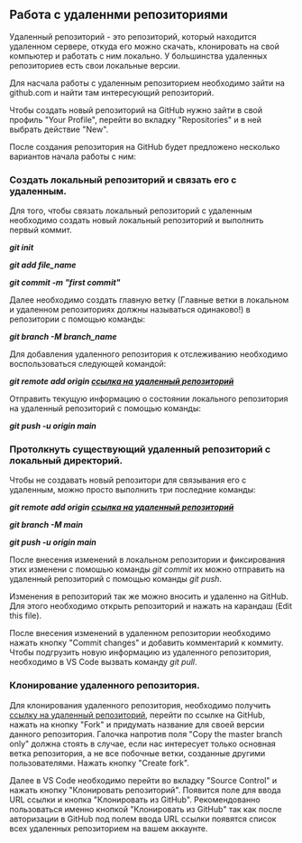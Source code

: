 ## Работа с удаленнми репозиториями

Удаленный репозиторий - это репозиторий, который находится удаленном сервере, откуда его можно скачать, клонировать на свой компьютер и работать с ним локально. У большинства удаленных репозиториев есть свои локальные версии.

Для насчала работы с удаленным репозиторием необходимо зайти на github.com и найти там интересующий репозиторий. 

Чтобы создать новый репозиторий на GitHub нужно зайти в свой профиль "Your Profile", перейти во вкладку "Repositories" и в ней выбрать действие "New".

После создания репозитория на GitHub будет предложено несколько вариантов начала работы с ним:

### Создать локальный репозиторий и связать его с удаленным.

Для того, чтобы связать локальный репозиторий с удаленным необходимо создать новый локальный репозиторий и выполнить первый коммит. 

__*git init*__

__*git add file_name*__

__*git commit -m "first commit"*__

Далее необходимо создать главную ветку (Главные ветки в локальном и удаленном репозиториях должны называться одинаково!) в репозитории с помощью команды:

__*git branch -M branch_name*__


Для добавления удаленного репозитория к отслеживанию необходимо воспользоваться следующей командой:

__*git remote add origin [ссылка на удаленный репозиторий](https://github.com/)*__

Отправить текущую информацию о состоянии локального репозитория на удаленный репозиторий с помощью команды:

__*git push -u origin main*__

### Протолкнуть существующий удаленный репозиторий с локальный директорий.

Чтобы не создавать новый репозитори для связывания его с удаленным, можно просто выполнить три последние команды:

__*git remote add origin [ссылка на удаленный репозиторий](https://github.com/)*__

__*git branch -M main*__

__*git push -u origin main*__

После внесения изменений в локальном репозитории и фиксирования этих изменени с помошью команды *git commit* их можно отправить на удаленный репозиторий с помощью команды *git push*.

Изменения в репозиторий так же можно вносить и удаленно на GitHub. Для этого необходимо  открыть репозиторий и нажать на карандаш (Edit this file). 

После внесения изменений в удаленном репозитории необходимо нажать кнопку "Commit changes" и добавить комментарий к коммиту. Чтобы подгрузить новую информацию из удаленного репозитория, необходимо в VS Code вызвать команду *git pull*.

### Клонирование удаленного репозитория.

Для клонирования удаленного репозитория, необходимо получить [ссылку на удаленный репозиторий](https://github.com/), перейти по ссылке на GitHub, нажать на кнопку "Fork" и придумать название для своей версии данного репозитория. Галочка напротив поля "Copy the master branch only" должна стоять в случае, если нас интересует только основная ветка репозитория, а не все побочные ветки, созданные другими пользователями. Нажать кнопку "Create fork".

Далее в VS Code необходимо перейти во вкладку "Source Control" и нажать кнопку "Клонировать репозиторий". Появится поле для ввода URL ссылки и кнопка "Клонировать из GitHub". Рекомендованно пользоваться именно кнопкой "Клонировать из GitHub" так как после авторизации в GitHub под полем ввода URL ссылки появятся список всех удаленных репозиторием на вашем аккаунте.